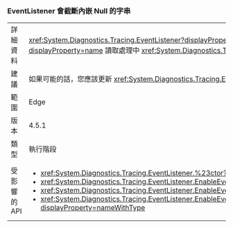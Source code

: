 ### <a name="eventlistener-truncates-strings-with-embedded-nulls"></a>EventListener 會截斷內嵌 Null 的字串

|   |   |
|---|---|
|詳細資料|<xref:System.Diagnostics.Tracing.EventListener?displayProperty=name> 會截斷內嵌 Null 的字串。 <xref:System.Diagnostics.Tracing.EventSource?displayProperty=name> 類別不支援 Null 字元。 這項變更只會影響使用 <xref:System.Diagnostics.Tracing.EventListener?displayProperty=name> 讀取處理中 <xref:System.Diagnostics.Tracing.EventSource?displayProperty=name> 資料並使用 Ｎull 字元做為分隔符號的應用程式。|
|建議|如果可能的話，您應該更新 <xref:System.Diagnostics.Tracing.EventSource?displayProperty=name> 資料，不要使用內嵌 Null 字元。|
|範圍|Edge|
|版本|4.5.1|
|類型|執行階段|
|受影響的 API|<ul><li><xref:System.Diagnostics.Tracing.EventListener.%23ctor?displayProperty=nameWithType></li><li><xref:System.Diagnostics.Tracing.EventListener.EnableEvents(System.Diagnostics.Tracing.EventSource,System.Diagnostics.Tracing.EventLevel)?displayProperty=nameWithType></li><li><xref:System.Diagnostics.Tracing.EventListener.EnableEvents(System.Diagnostics.Tracing.EventSource,System.Diagnostics.Tracing.EventLevel,System.Diagnostics.Tracing.EventKeywords)?displayProperty=nameWithType></li><li><xref:System.Diagnostics.Tracing.EventListener.EnableEvents(System.Diagnostics.Tracing.EventSource,System.Diagnostics.Tracing.EventLevel,System.Diagnostics.Tracing.EventKeywords,System.Collections.Generic.IDictionary{System.String,System.String})?displayProperty=nameWithType></li></ul>|

